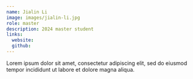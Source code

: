 ```yaml
---
name: Jialin Li
image: images/jialin-li.jpg
role: master
description: 2024 master student
links:
  website: 
  github: 
---
```


Lorem ipsum dolor sit amet, consectetur adipiscing elit, sed do eiusmod tempor incididunt ut labore et dolore magna aliqua.

